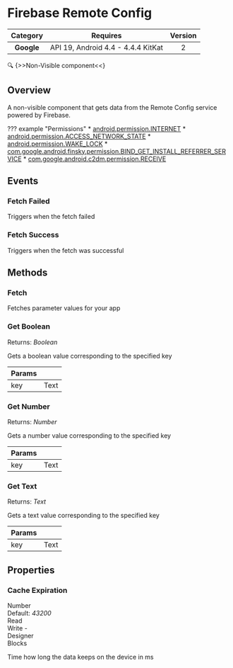 # Firebase Remote Config

| Category | Requires | Version |
|:--------:|:-------:|:--------:|
|**Google**|<span class="chip chip-any">API 19, Android 4.4 - 4.4.4 KitKat</span>|<span class="chip chip-number">2</span>|

:mag: {>>Non-Visible component<<}

## Overview

A non-visible component that gets data from the Remote Config service powered by Firebase.

??? example "Permissions"
    * [android.permission.INTERNET](https://developer.android.com/reference/android/Manifest.permission.html#INTERNET)
    * [android.permission.ACCESS_NETWORK_STATE](https://developer.android.com/reference/android/Manifest.permission.html#ACCESS_NETWORK_STATE)
    * [android.permission.WAKE_LOCK](https://developer.android.com/reference/android/Manifest.permission.html#WAKE_LOCK)
    * [com.google.android.finsky.permission.BIND_GET_INSTALL_REFERRER_SERVICE](https://developer.android.com/reference/android/Manifest.permission.html#com.google.android.finsky.permission.BIND_GET_INSTALL_REFERRER_SERVICE)
    * [com.google.android.c2dm.permission.RECEIVE](https://developer.android.com/reference/android/Manifest.permission.html#com.google.android.c2dm.permission.RECEIVE)

## Events

### Fetch Failed

Triggers when the fetch failed

<div class="block" ai2-block="event" not-rendered="true" value="%7B%22componentName%22:%20%22Firebase%20Remote%20Config%22,%20%22name%22:%20%22Fetch%20Failed%22,%20%22param%22:%20%5B%5D%7D"></div>

### Fetch Success

Triggers when the fetch was successful

<div class="block" ai2-block="event" not-rendered="true" value="%7B%22componentName%22:%20%22Firebase%20Remote%20Config%22,%20%22name%22:%20%22Fetch%20Success%22,%20%22param%22:%20%5B%5D%7D"></div>

## Methods

### Fetch

Fetches parameter values for your app

<div class="block" ai2-block="method" not-rendered="true" value="%7B%22componentName%22:%20%22Firebase%20Remote%20Config%22,%20%22name%22:%20%22Fetch%22,%20%22output%22:%20false,%20%22param%22:%20%5B%5D%7D"></div>

### Get Boolean

<span class="chip chip-boolean">Returns: <i>Boolean</i></span>

Gets a boolean value corresponding to the specified key

<div class="block" ai2-block="method" not-rendered="true" value="%7B%22componentName%22:%20%22Firebase%20Remote%20Config%22,%20%22name%22:%20%22Get%20Boolean%22,%20%22output%22:%20true,%20%22param%22:%20%5B%22key%22%5D%7D"></div>

| Params | []() |
|--------|------|
|key|<span class="chip chip-text">Text</span>|

### Get Number

<span class="chip chip-number">Returns: <i>Number</i></span>

Gets a number value corresponding to the specified key

<div class="block" ai2-block="method" not-rendered="true" value="%7B%22componentName%22:%20%22Firebase%20Remote%20Config%22,%20%22name%22:%20%22Get%20Number%22,%20%22output%22:%20true,%20%22param%22:%20%5B%22key%22%5D%7D"></div>

| Params | []() |
|--------|------|
|key|<span class="chip chip-text">Text</span>|

### Get Text

<span class="chip chip-text">Returns: <i>Text</i></span>

Gets a text value corresponding to the specified key

<div class="block" ai2-block="method" not-rendered="true" value="%7B%22componentName%22:%20%22Firebase%20Remote%20Config%22,%20%22name%22:%20%22Get%20Text%22,%20%22output%22:%20true,%20%22param%22:%20%5B%22key%22%5D%7D"></div>

| Params | []() |
|--------|------|
|key|<span class="chip chip-text">Text</span>|

## Properties

### Cache Expiration

<span style="user-select: none; white-space:pre-wrap;"><span class="chip chip-number">Number</span> <span class="chip chip-number">Default: <i>43200</i></span>          <span class="chip chip-rw">Read</span> <span class="chip chip-rw">Write</span> - <span class="chip chip-bd">Designer</span> <span class="chip chip-bd">Blocks</span>&#32;</span>

Time how long the data keeps on the device in ms

<div class="block" ai2-block="property" not-rendered="true" value="%7B%22componentName%22:%20%22Firebase%20Remote%20Config%22,%20%22name%22:%20%22Cache%20Expiration%22,%20%22getter%22:%20true%7D"></div>
<div class="block" ai2-block="property" not-rendered="true" value="%7B%22componentName%22:%20%22Firebase%20Remote%20Config%22,%20%22name%22:%20%22Cache%20Expiration%22,%20%22getter%22:%20false%7D"></div>
